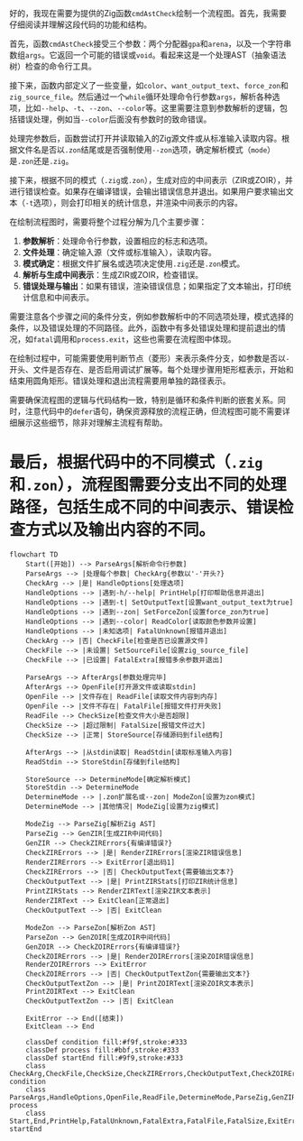 好的，我现在需要为提供的Zig函数`cmdAstCheck`绘制一个流程图。首先，我需要仔细阅读并理解这段代码的功能和结构。

首先，函数`cmdAstCheck`接受三个参数：两个分配器`gpa`和`arena`，以及一个字符串数组`args`。它返回一个可能的错误或`void`。看起来这是一个处理AST（抽象语法树）检查的命令行工具。

接下来，函数内部定义了一些变量，如`color`、`want_output_text`、`force_zon`和`zig_source_file`。然后通过一个`while`循环处理命令行参数`args`，解析各种选项，比如`--help`、`-t`、`--zon`、`--color`等。这里需要注意到参数解析的逻辑，包括错误处理，例如当`--color`后面没有参数时的致命错误。

处理完参数后，函数尝试打开并读取输入的Zig源文件或从标准输入读取内容。根据文件名是否以`.zon`结尾或是否强制使用`--zon`选项，确定解析模式（`mode`）是`.zon`还是`.zig`。

接下来，根据不同的模式（`.zig`或`.zon`），生成对应的中间表示（ZIR或ZOIR），并进行错误检查。如果存在编译错误，会输出错误信息并退出。如果用户要求输出文本（`-t`选项），则会打印相关的统计信息，并渲染中间表示的内容。

在绘制流程图时，需要将整个过程分解为几个主要步骤：

1. **参数解析**：处理命令行参数，设置相应的标志和选项。
2. **文件处理**：确定输入源（文件或标准输入），读取内容。
3. **模式确定**：根据文件扩展名或选项决定使用`.zig`还是`.zon`模式。
4. **解析与生成中间表示**：生成ZIR或ZOIR，检查错误。
5. **错误处理与输出**：如果有错误，渲染错误信息；如果指定了文本输出，打印统计信息和中间表示。

需要注意各个步骤之间的条件分支，例如参数解析中的不同选项处理，模式选择的条件，以及错误处理的不同路径。此外，函数中有多处错误处理和提前退出的情况，如`fatal`调用和`process.exit`，这些也需要在流程图中体现。

在绘制过程中，可能需要使用判断节点（菱形）来表示条件分支，如参数是否以`-`开头、文件是否存在、是否启用调试扩展等。每个处理步骤用矩形框表示，开始和结束用圆角矩形。错误处理和退出流程需要用单独的路径表示。

需要确保流程图的逻辑与代码结构一致，特别是循环和条件判断的嵌套关系。同时，注意代码中的`defer`语句，确保资源释放的流程正确，但流程图可能不需要详细展示这些细节，除非对理解主流程有帮助。

最后，根据代码中的不同模式（`.zig`和`.zon`），流程图需要分支出不同的处理路径，包括生成不同的中间表示、错误检查方式以及输出内容的不同。
================================================
```mermaid
flowchart TD
    Start([开始]) --> ParseArgs[解析命令行参数]
    ParseArgs --> |处理每个参数| CheckArg{参数以'-'开头?}
    CheckArg --> |是| HandleOptions[处理选项]
    HandleOptions --> |遇到-h/--help| PrintHelp[打印帮助信息并退出]
    HandleOptions --> |遇到-t| SetOutputText[设置want_output_text为true]
    HandleOptions --> |遇到--zon| SetForceZon[设置force_zon为true]
    HandleOptions --> |遇到--color| ReadColor[读取颜色参数并设置]
    HandleOptions --> |未知选项| FatalUnknown[报错并退出]
    CheckArg --> |否| CheckFile[检查是否已设置源文件]
    CheckFile --> |未设置| SetSourceFile[设置zig_source_file]
    CheckFile --> |已设置| FatalExtra[报错多余参数并退出]
    
    ParseArgs --> AfterArgs[参数处理完毕]
    AfterArgs --> OpenFile[打开源文件或读取stdin]
    OpenFile --> |文件存在| ReadFile[读取文件内容到内存]
    OpenFile --> |文件不存在| FatalFile[报错文件打开失败]
    ReadFile --> CheckSize[检查文件大小是否超限]
    CheckSize --> |超过限制| FatalSize[报错文件过大]
    CheckSize --> |正常| StoreSource[存储源码到file结构]
    
    AfterArgs --> |从stdin读取| ReadStdin[读取标准输入内容]
    ReadStdin --> StoreStdin[存储到file结构]
    
    StoreSource --> DetermineMode[确定解析模式]
    StoreStdin --> DetermineMode
    DetermineMode --> |.zon扩展名或--zon| ModeZon[设置为zon模式]
    DetermineMode --> |其他情况| ModeZig[设置为zig模式]
    
    ModeZig --> ParseZig[解析Zig AST]
    ParseZig --> GenZIR[生成ZIR中间代码]
    GenZIR --> CheckZIRErrors{有编译错误?}
    CheckZIRErrors --> |是| RenderZIRErrors[渲染ZIR错误信息]
    RenderZIRErrors --> ExitError[退出码1]
    CheckZIRErrors --> |否| CheckOutputText{需要输出文本?}
    CheckOutputText --> |是| PrintZIRStats[打印ZIR统计信息]
    PrintZIRStats --> RenderZIRText[渲染ZIR文本表示]
    RenderZIRText --> ExitClean[正常退出]
    CheckOutputText --> |否| ExitClean
    
    ModeZon --> ParseZon[解析Zon AST]
    ParseZon --> GenZOIR[生成ZOIR中间代码]
    GenZOIR --> CheckZOIRErrors{有编译错误?}
    CheckZOIRErrors --> |是| RenderZOIRErrors[渲染ZOIR错误信息]
    RenderZOIRErrors --> ExitError
    CheckZOIRErrors --> |否| CheckOutputTextZon{需要输出文本?}
    CheckOutputTextZon --> |是| PrintZOIRText[渲染ZOIR文本表示]
    PrintZOIRText --> ExitClean
    CheckOutputTextZon --> |否| ExitClean
    
    ExitError --> End([结束])
    ExitClean --> End
    
    classDef condition fill:#f9f,stroke:#333
    classDef process fill:#bbf,stroke:#333
    classDef startEnd fill:#9f9,stroke:#333
    class CheckArg,CheckFile,CheckSize,CheckZIRErrors,CheckOutputText,CheckZOIRErrors,CheckOutputTextZon condition
    class ParseArgs,HandleOptions,OpenFile,ReadFile,DetermineMode,ParseZig,GenZIR,PrintZIRStats,RenderZIRText,ParseZon,GenZOIR,PrintZOIRText process
    class Start,End,PrintHelp,FatalUnknown,FatalExtra,FatalFile,FatalSize,ExitError,ExitClean startEnd
```